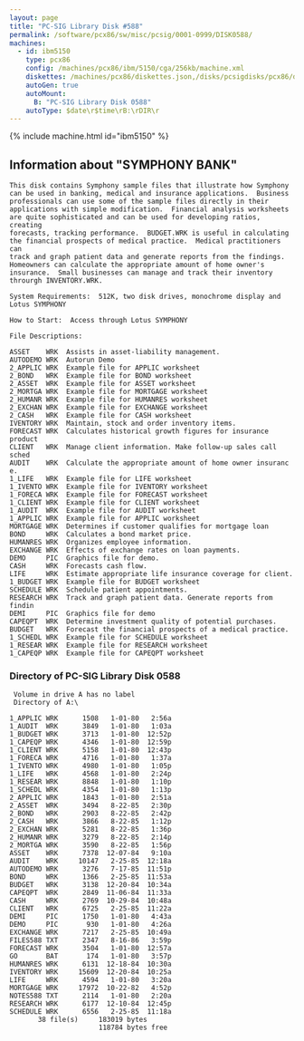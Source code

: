 ```yaml
---
layout: page
title: "PC-SIG Library Disk #588"
permalink: /software/pcx86/sw/misc/pcsig/0001-0999/DISK0588/
machines:
  - id: ibm5150
    type: pcx86
    config: /machines/pcx86/ibm/5150/cga/256kb/machine.xml
    diskettes: /machines/pcx86/diskettes.json,/disks/pcsigdisks/pcx86/diskettes.json
    autoGen: true
    autoMount:
      B: "PC-SIG Library Disk 0588"
    autoType: $date\r$time\rB:\rDIR\r
---
```


{% include machine.html id="ibm5150" %}

## Information about "SYMPHONY BANK"

    This disk contains Symphony sample files that illustrate how Symphony
    can be used in banking, medical and insurance applications.  Business
    professionals can use some of the sample files directly in their
    applications with simple modification.  Financial analysis worksheets
    are quite sophisticated and can be used for developing ratios, creating
    forecasts, tracking performance.  BUDGET.WRK is useful in calculating
    the financial prospects of medical practice.  Medical practitioners can
    track and graph patient data and generate reports from the findings.
    Homeowners can calculate the appropriate amount of home owner's
    insurance.  Small businesses can manage and track their inventory
    throurgh INVENTORY.WRK.
    
    System Requirements:  512K, two disk drives, monochrome display and
    Lotus SYMPHONY
    
    How to Start:  Access through Lotus SYMPHONY
    
    File Descriptions:
    
    ASSET    WRK  Assists in asset-liability management.
    AUTODEMO WRK  Autorun Demo
    2_APPLIC WRK  Example file for APPLIC worksheet
    2_BOND   WRK  Example file for BOND worksheet
    2_ASSET  WRK  Example file for ASSET worksheet
    2_MORTGA WRK  Example file for MORTGAGE worksheet
    2_HUMANR WRK  Example file for HUMANRES worksheet
    2_EXCHAN WRK  Example file for EXCHANGE worksheet
    2_CASH   WRK  Example file for CASH worksheet
    IVENTORY WRK  Maintain, stock and order inventory items.
    FORECAST WRK  Calculates historical growth figures for insurance product
    CLIENT   WRK  Manage client information. Make follow-up sales call sched
    AUDIT    WRK  Calculate the appropriate amount of home owner insuranc e.
    1_LIFE   WRK  Example file for LIFE worksheet
    1_IVENTO WRK  Example file for IVENTORY worksheet
    1_FORECA WRK  Example file for FORECAST worksheet
    1_CLIENT WRK  Example file for CLIENT worksheet
    1_AUDIT  WRK  Example file for AUDIT worksheet
    1_APPLIC WRK  Example file for APPLIC worksheet
    MORTGAGE WRK  Determines if customer qualifies for mortgage loan
    BOND     WRK  Calculates a bond market price.
    HUMANRES WRK  Organizes employee information.
    EXCHANGE WRK  Effects of exchange rates on loan payments.
    DEMO     PIC  Graphics file for demo.
    CASH     WRK  Forecasts cash flow.
    LIFE     WRK  Estimate appropriate life insurance coverage for client.
    1_BUDGET WRK  Example file for BUDGET worksheet
    SCHEDULE WRK  Schedule patient appointments.
    RESEARCH WRK  Track and graph patient data. Generate reports from findin
    DEMI     PIC  Graphics file for demo
    CAPEQPT  WRK  Determine investment quality of potential purchases.
    BUDGET   WRK  Forecast the financial prospects of a medical practice.
    1_SCHEDL WRK  Example file for SCHEDULE worksheet
    1_RESEAR WRK  Example file for RESEARCH worksheet
    1_CAPEQP WRK  Example file for CAPEQPT worksheet

### Directory of PC-SIG Library Disk 0588

     Volume in drive A has no label
     Directory of A:\

    1_APPLIC WRK      1508   1-01-80   2:56a
    1_AUDIT  WRK      3849   1-01-80   1:03a
    1_BUDGET WRK      3713   1-01-80  12:52p
    1_CAPEQP WRK      4346   1-01-80  12:59p
    1_CLIENT WRK      5158   1-01-80  12:43p
    1_FORECA WRK      4716   1-01-80   1:37a
    1_IVENTO WRK      4980   1-01-80   1:05p
    1_LIFE   WRK      4568   1-01-80   2:24p
    1_RESEAR WRK      8848   1-01-80   1:10p
    1_SCHEDL WRK      4354   1-01-80   1:13p
    2_APPLIC WRK      1843   1-01-80   2:51a
    2_ASSET  WRK      3494   8-22-85   2:30p
    2_BOND   WRK      2903   8-22-85   2:42p
    2_CASH   WRK      3866   8-22-85   1:12p
    2_EXCHAN WRK      5281   8-22-85   1:36p
    2_HUMANR WRK      3279   8-22-85   2:14p
    2_MORTGA WRK      3590   8-22-85   1:56p
    ASSET    WRK      7378  12-07-84   9:10a
    AUDIT    WRK     10147   2-25-85  12:18a
    AUTODEMO WRK      3276   7-17-85  11:51p
    BOND     WRK      1366   2-25-85  11:53a
    BUDGET   WRK      3138  12-20-84  10:34a
    CAPEQPT  WRK      2849  11-06-84  11:33a
    CASH     WRK      2769  10-29-84  10:48a
    CLIENT   WRK      6725   2-25-85  11:22a
    DEMI     PIC      1750   1-01-80   4:43a
    DEMO     PIC       930   1-01-80   4:26a
    EXCHANGE WRK      7217   2-25-85  10:49a
    FILES588 TXT      2347   8-16-86   3:59p
    FORECAST WRK      3504   1-01-80  12:57a
    GO       BAT       174   1-01-80   3:57p
    HUMANRES WRK      6131  12-18-84  10:30a
    IVENTORY WRK     15609  12-20-84  10:25a
    LIFE     WRK      4594   1-01-80   3:20a
    MORTGAGE WRK     17972  10-22-82   4:52p
    NOTES588 TXT      2114   1-01-80   2:20a
    RESEARCH WRK      6177  12-10-84  12:45p
    SCHEDULE WRK      6556   2-25-85  11:18a
           38 file(s)     183019 bytes
                          118784 bytes free
